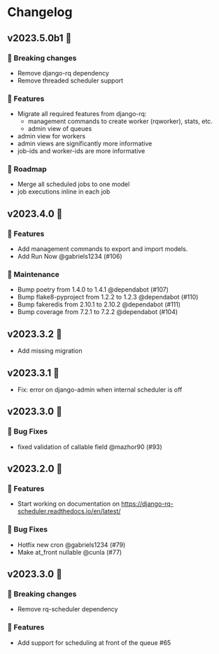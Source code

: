 # Changelog

## v2023.5.0b1 🌈

### 🚀 Breaking changes

* Remove django-rq dependency
* Remove threaded scheduler support

### 🚀 Features

* Migrate all required features from django-rq:
    * management commands to create worker (rqworker), stats, etc.
    * admin view of queues
* admin view for workers
* admin views are significantly more informative
* job-ids and worker-ids are more informative

### 🚀 Roadmap

* Merge all scheduled jobs to one model
* job executions inline in each job

## v2023.4.0 🌈

### 🚀 Features

* Add management commands to export and import models.
* Add Run Now @gabriels1234 (#106)

### 🧰 Maintenance

* Bump poetry from 1.4.0 to 1.4.1 @dependabot (#107)
* Bump flake8-pyproject from 1.2.2 to 1.2.3 @dependabot (#110)
* Bump fakeredis from 2.10.1 to 2.10.2 @dependabot (#111)
* Bump coverage from 7.2.1 to 7.2.2 @dependabot (#104)

## v2023.3.2 🌈

* Add missing migration

## v2023.3.1 🌈

* Fix: error on django-admin when internal scheduler is off

## v2023.3.0 🌈

### 🐛 Bug Fixes

* fixed validation of callable field @mazhor90 (#93)

## v2023.2.0 🌈

### 🚀 Features

* Start working on documentation on https://django-rq-scheduler.readthedocs.io/en/latest/

### 🐛 Bug Fixes

* Hotfix new cron @gabriels1234 (#79)
* Make at_front nullable @cunla (#77)

## v2023.3.0 🌈

### 🚀 Breaking changes

* Remove rq-scheduler dependency

### 🚀 Features

* Add support for scheduling at front of the queue #65
